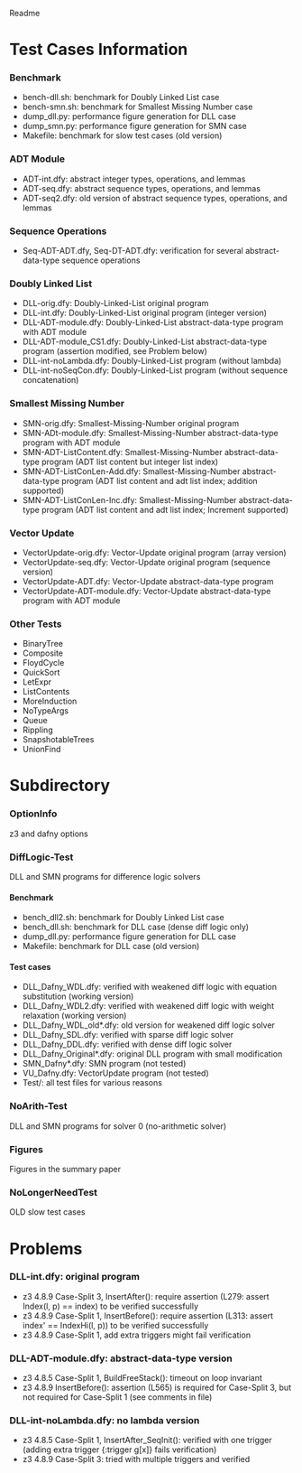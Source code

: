 Readme

# Test Cases Information
### Benchmark
* bench-dll.sh: benchmark for Doubly Linked List case
* bench-smn.sh: benchmark for Smallest Missing Number case
* dump_dll.py: performance figure generation for DLL case
* dump_smn.py: performance figure generation for SMN case
* Makefile: benchmark for slow test cases (old version)

### ADT Module
* ADT-int.dfy: abstract integer types, operations, and lemmas
* ADT-seq.dfy: abstract sequence types, operations, and lemmas
* ADT-seq2.dfy: old version of abstract sequence types, operations, and lemmas

### Sequence Operations
* Seq-ADT-ADT.dfy, Seq-DT-ADT.dfy: verification for several abstract-data-type sequence operations

### Doubly Linked List
* DLL-orig.dfy: Doubly-Linked-List original program
* DLL-int.dfy: Doubly-Linked-List original program (integer version)
* DLL-ADT-module.dfy: Doubly-Linked-List abstract-data-type program with ADT module
* DLL-ADT-module_CS1.dfy: Doubly-Linked-List abstract-data-type program (assertion modified, see Problem below)
* DLL-int-noLambda.dfy: Doubly-Linked-List program (without lambda)
* DLL-int-noSeqCon.dfy: Doubly-Linked-List program (without sequence concatenation)

### Smallest Missing Number
* SMN-orig.dfy: Smallest-Missing-Number original program
* SMN-ADt-module.dfy: Smallest-Missing-Number abstract-data-type program with ADT module
* SMN-ADT-ListContent.dfy: Smallest-Missing-Number abstract-data-type program (ADT list content but integer list index)
* SMN-ADT-ListConLen-Add.dfy: Smallest-Missing-Number abstract-data-type program (ADT list content and adt list index; addition supported)
* SMN-ADT-ListConLen-Inc.dfy: Smallest-Missing-Number abstract-data-type program (ADT list content and adt list index; Increment supported)

### Vector Update
* VectorUpdate-orig.dfy: Vector-Update original program (array version)
* VectorUpdate-seq.dfy: Vector-Update original program (sequence version)
* VectorUpdate-ADT.dfy: Vector-Update abstract-data-type program
* VectorUpdate-ADT-module.dfy: Vector-Update abstract-data-type program with ADT module

### Other Tests
* BinaryTree
* Composite
* FloydCycle
* QuickSort
* LetExpr
* ListContents
* MoreInduction
* NoTypeArgs
* Queue
* Rippling
* SnapshotableTrees
* UnionFind

# Subdirectory
### OptionInfo
z3 and dafny options

### DiffLogic-Test
DLL and SMN programs for difference logic solvers

#### Benchmark
* bench_dll2.sh: benchmark for Doubly Linked List case
* bench_dll.sh: benchmark for DLL case (dense diff logic only)
* dump_dll.py: performance figure generation for DLL case
* Makefile: benchmark for DLL case (old version)

#### Test cases
* DLL_Dafny_WDL.dfy: verified with weakened diff logic with equation substitution (working version)
* DLL_Dafny_WDL2.dfy: verified with weakened diff logic with weight relaxation (working version)
* DLL_Dafny_WDL_old*.dfy: old version for weakened diff logic solver
* DLL_Dafny_SDL.dfy: verified with sparse diff logic solver
* DLL_Dafny_DDL.dfy: verified with dense diff logic solver
* DLL_Dafny_Original*.dfy: original DLL program with small modification
* SMN_Dafny*.dfy: SMN program (not tested)
* VU_Dafny.dfy: VectorUpdate program (not tested)
* Test/: all test files for various reasons

### NoArith-Test
DLL and SMN programs for solver 0 (no-arithmetic solver)

### Figures
Figures in the summary paper

### NoLongerNeedTest
OLD slow test cases


# Problems
### DLL-int.dfy: original program
* z3 4.8.9 Case-Split 3, InsertAfter(): require assertion (L279: assert Index(l, p) == index) to be verified successfully
* z3 4.8.9 Case-Split 1, InsertBefore(): require assertion (L313: assert index' == IndexHi(l, p)) to be verified successfully
* z3 4.8.9 Case-Split 1, add extra triggers might fail verification

### DLL-ADT-module.dfy: abstract-data-type version
* z3 4.8.5 Case-Split 1, BuildFreeStack(): timeout on loop invariant
* z3 4.8.9 InsertBefore(): assertion (L565) is required for Case-Split 3, but not required for Case-Split 1 (see comments in file)

### DLL-int-noLambda.dfy: no lambda version
* z3 4.8.5 Case-Split 1, InsertAfter_SeqInit(): verified with one trigger (adding extra trigger {:trigger g[x]} fails verification)
* z3 4.8.9 Case-Split 3: tried with multiple triggers and verified
